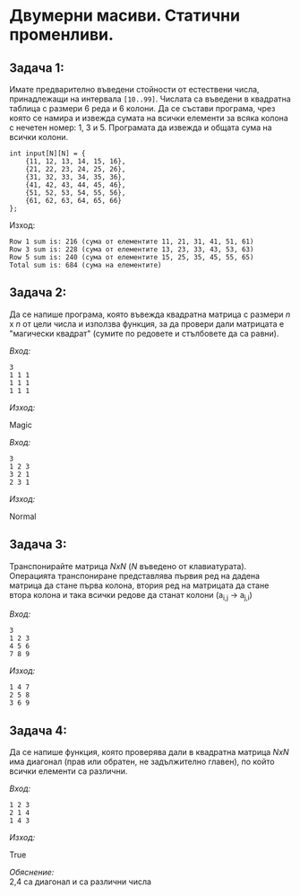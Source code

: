 # Двумерни масиви. Статични променливи.

<!-- ## Задача 1:
Имате предварително въведени стойности на елементи в двумерен масив - естествени числа от интервала `[0..100]`. Да се състави програма, чрез която се извеждат стойностите на елементите в двумерен масив след обръщането му на 90 градуса. 

```
 1  2  3  4
 5  6  7  8
 9 10 11 12
13 14 15 16
```

*Изход:*
```
 4  8 12 16
 3  7 11 15
 2  6 10 14
 1  5  9 13
 ``` -->
 
## Задача 1:
Имате предварително въведени стойности от естествени числа, принадлежащи на интервала `[10..99]`. Числата са въведени в квадратна таблица с размери 6 реда и 6 колони. Да се състави програма, чрез която се намира и извежда сумата на всички елементи за всяка колона с нечетен номер: 1, 3 и 5. Програмата да извежда и общата сума на всички колони.

```
int input[N][N] = {
	{11, 12, 13, 14, 15, 16}, 
	{21, 22, 23, 24, 25, 26}, 
	{31, 32, 33, 34, 35, 36}, 
	{41, 42, 43, 44, 45, 46}, 
	{51, 52, 53, 54, 55, 56}, 
	{61, 62, 63, 64, 65, 66}
};
```

Изход:
```
Row 1 sum is: 216 (сума от елементите 11, 21, 31, 41, 51, 61)
Row 3 sum is: 228 (сума от елементите 13, 23, 33, 43, 53, 63)
Row 5 sum is: 240 (сума от елементите 15, 25, 35, 45, 55, 65)
Total sum is: 684 (сума на елементите)
```

## Задача 2:
Да се напише програма, която въвежда квадратна матрица с размери *n* x *n*  от цели числа и използва функция, за да провери дали матрицата е "магически квадрат" (сумите по редовете и стълбовете да са равни).

*Вход:*
```
3
1 1 1
1 1 1
1 1 1
```
*Изход:*

Magic

*Вход:*
```
3
1 2 3
3 2 1
2 3 1
```
*Изход:*

Normal

<!-- ## Задача 2:
Да се въведат *n* на брой едноцифрени числа в едномерен масив. Въвеждането да приключи при подаване на символ **#** (да се ползва char за въвеждането). Въведените числа да се сортират низходящо използвайки Selection sort. Така полученият масив да се изведе на екрана. -->

## Задача 3:
Транспонирайте матрица *NxN* (*N* въведено от клавиатурата). Операцията транспониране представлява първия ред на дадена матрица да стане първа колона, втория ред на матрицата да стане втора колона и така всички редове да станат колони (a<sub>i,j</sub> -> a<sub>j,i</sub>)

*Вход:*
```
3
1 2 3
4 5 6
7 8 9
```
*Изход:*
```
1 4 7
2 5 8
3 6 9
```

## Задача 4:
Да се напише функция, която проверява дали в квадратна матрица *NxN* има диагонал (прав или обратен, не задължително главен), по който всички елементи са различни.

*Вход:* 	
```
1 2 3 	
2 1 4
1 4 3  	
```

*Изход:* 	
 	
True 	

*Обяснение:* 	
2,4 са диагонал и са различни числа 	

<!-- ##  Задача 7:
Умножете две матрици *NxN*:
Как работи умножаването: Взимате първи ред от първата матрица и умножавате по първата колонка от втората по елементно. 
След това сумирате получените числа и това ви дава елемента на позиция (0,0).   
Аналогично първи ред с втора колонка и получавате елемент на позиция (0,1) и тн. Втори ред с първа колона на (1,0). 

Вход: 

	 4 3 7	   8 1 4     54	50 82
	 1 4 1  X  5 6 8  =  29	29 42
	 0 9 4     1 4 6     49	70 96

			ред 1	  колона 1
 Обяснение с числа sum ((4 3 7) * (8 5 1)) = sum(32 15 7) = 54 - елемент на позиция (0,0) в получената матрица -->
